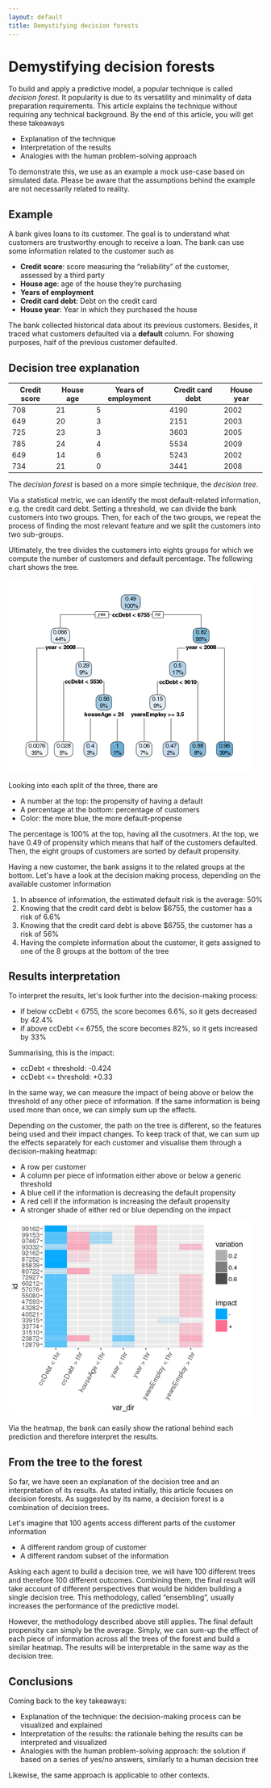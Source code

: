 ```yaml
---
layout: default
title: Demystifying decision forests
---
```



# Demystifying decision forests

To build and apply a predictive model, a popular technique is called *decision forest*. It popularity is due to its versatility and minimality of data preparation requirements.
This article explains the technique without requiring any technical background. By the end of this article, you will get these takeaways
-	Explanation of the technique
-	Interpretation of the results
-	Analogies with the human problem-solving approach

To demonstrate this, we use as an example a mock use-case based on simulated data. Please be aware that the assumptions behind the example are not necessarily related to reality.

## Example

A bank gives loans to its customer. The goal is to understand what customers are trustworthy enough to receive a loan. The bank can use some information related to the customer such as 
-	**Credit score**: score measuring the “reliability” of the customer, assessed by a third party
-	**House age**: age of the house they’re purchasing
-	**Years of employment**
-	**Credit card debt**: Debt on the credit card
-	**House year**: Year in which they purchased the house

The bank collected historical data about its previous customers. Besides, it traced what customers defaulted via a **default** column. For showing purposes, half of the previous customer defaulted.

## Decision tree explanation

| Credit score | House age | Years of employment | Credit card debt | House year|
|---|---|---|---|---|
708|21|5|4190|2002|0|
649|20|3|2151|2003|0|
725|23|3|3603|2005|0|
785|24|4|5534|2009|0|
649|14|6|5243|2002|0|
734|21|0|3441|2008|0|

The *decision forest* is based on a more simple technique, the *decision tree*.

Via a statistical metric, we can identify the most default-related information, e.g. the credit card debt. Setting a threshold, we can divide the bank customers into two groups. Then, for each of the two groups, we repeat the process of finding the most relevant feature and we split the customers into two sub-groups.

Ultimately, the tree divides the customers into eights groups for which we compute the number of customers and default percentage.
The following chart shows the tree.

 ![tree](/_pages/articles/techniques/forest/tree.png)

Looking into each split of the three, there are
- A number at the top: the propensity of having a default
- A percentage at the bottom: percentage of customers
- Color: the more blue, the more default-propense

The percentage is 100% at the top, having all the cusotmers. At the top, we have 0.49 of propensity which means that half of the customers defaulted. Then, the eight groups of customers are sorted by default propensity.

Having a new customer, the bank assigns it to the related groups at the bottom. Let's have a look at the decision making process, depending on the available customer information

1. In absence of information, the estimated default risk is the average: 50%
2. Knowing that the credit card debt is below $6755, the customer has a risk of 6.6%
3. Knowing that the credit card debt is above $6755, the customer has a risk of 56%
4. Having the complete information about the customer, it gets assigned to one of the 8 groups at the bottom of the tree

## Results interpretation

To interpret the results, let's look further into the decision-making process:

-	if below ccDebt < 6755, the score becomes 6.6%, so it gets decreased by 42.4%
-	if above ccDebt <= 6755, the score becomes 82%, so it gets increased by 33%

Summarising, this is the impact:

-	ccDebt < threshold: -0.424
-	ccDebt <= threshold: +0.33

In the same way, we can measure the impact of being above or below the threshold of any other piece of information. If the same information is being used more than once, we can simply sum up the effects. 

Depending on the customer, the path on the tree is different, so the features being used and their impact changes. To keep track of that, we can sum up the effects separately for each customer and visualise them through a decision-making heatmap:

- A row per customer
- A column per piece of information either above or below a generic threshold
- A blue cell if the information is decreasing the default propensity
- A red cell if the information is increasing the default propensity
- A stronger shade of either red or blue depending on the impact

 ![ heatmap](/_pages/articles/techniques/forest/heatmap.png)

Via the heatmap, the bank can easily show the rational behind each prediction and therefore interpret the results.



## From the tree to the forest

So far, we have seen an explanation of the decision tree and an interpretation of its results. As stated initially, this article focuses on decision forests. As suggested by its name, a decision forest is a combination of decision trees.

Let's imagine that 100 agents access different parts of the customer information
- A different random group of customer
- A different random subset of the information

Asking each agent to build a decision tree, we will have 100 different trees and therefore 100 different outcomes. Combining them, the final result will take account of different perspectives that would be hidden building a single decision tree. This methodology, called “ensembling”, usually increases the performance of the predictive model.

However, the methodology described above still applies. The final default propensity can simply be the average. Simply, we can sum-up the effect of each piece of information across all the trees of the forest and build a similar heatmap. The results will be interpretable in the same way as the decision tree.

## Conclusions

Coming back to the key takeaways:
-	Explanation of the technique: the decision-making process can be visualized and explained
-	Interpretation of the results: the rationale behing the results can be interpreted and visualized
-	Analogies with the human problem-solving approach: the solution if based on a series of yes/no answers, similarly to a human decision tree

Likewise, the same approach is applicable to other contexts.
